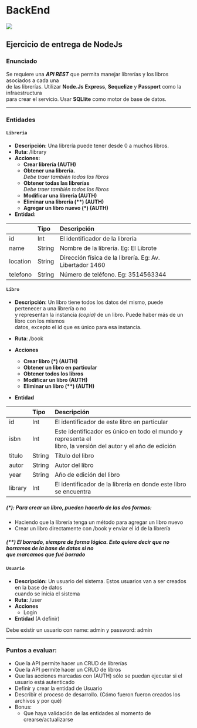 # BackEnd
<p>
   <img src="https://img.shields.io/badge/STATUS-EN%20DESAROLLO-green">
</p>

## Ejercicio de entrega de NodeJs

### Enunciado

Se requiere una ***API REST*** que permita manejar librerías y los libros asociados a cada una <br> de las librerías. Utilizar **Node.Js** **Express**, **Sequelize** y **Passport** como la infraestructura <br> para crear el servicio. Usar **SQLlite** como motor de base de datos.
***
### Entidades
#### `Libreria`
- **Descripción**: Una librería puede tener desde 0 a muchos libros.
- **Ruta**: /library
- **Acciones:**
    + **Crear librería (AUTH)**
    + **Obtener una librería.** <br> *Debe traer también todos los libros*
    + **Obtener todas las librerías** <br> *Debe traer también todos los libros*
    + **Modificar una librería (AUTH)**
    + __Eliminar una librería (**) (AUTH)__
    + __Agregar un libro nuevo (*) (AUTH)__
- **Entidad:** <br>

| <!-- --> | Tipo   | Descripción                                              |
|:---------|:-------|:---------------------------------------------------------|
| id       | Int    | El identificador de la librería                          |
| name     | String | Nombre de la librería. Eg: El Librote                    |
| location | String | Dirección física de la librería. Eg: Av. Libertador 1460 |
| telefono | String | Número de teléfono. Eg: 3514563344                       |

#### `Libro`
- **Descripción**: Un libro tiene todos los datos del mismo, puede pertenecer a una librería o no <br> y representan la instancia *(copia)* de un libro. Puede haber más de un libro con los mismos <br> datos, excepto el id que es único para esa instancia.
- **Ruta**: /book
- **Acciones**
   - __Crear libro (*) (AUTH)__
   - **Obtener un libro en particular**
   - **Obtener todos los libros**
   - **Modificar un libro (AUTH)**
   - __Eliminar un libro (**) (AUTH)__

- **Entidad** <br>

|        | Tipo   | Descripción     |
|:-------|:-------|:----------------|
| id     | Int    | El identificador de este libro en particular|
| isbn   | Int |Este identificador es único en todo el mundo y representa el<br>libro, la versión del autor y el año de edición|
| titulo  | String | Título del libro |
| autor   | String | Autor del libro |
| year    | String | Año de edición del libro                                      |
| library | Int | El identificador de la librería en donde este libro se encuentra |

##### (*): Para crear un libro, pueden hacerlo de las dos formas:
- Haciendo que la librería tenga un método para agregar un libro nuevo
- Crear un libro directamente con /book y enviar el id de la librería

##### (**) El borrado, siempre de forma lógica. Esto quiere decir que no borramos de la base de datos si no <br> que marcamos que fué borrado

#### `Usuario`
- **Descripción:** Un usuario del sistema. Estos usuarios van a ser creados en la base de datos <br> cuando se inicia el sistema
- **Ruta:** /user
- **Acciones**
   - Login
- **Entidad** (A definir)

Debe existir un usuario con name: admin y password: admin
***
### Puntos a evaluar:

- Que la API permite hacer un CRUD de librerías
- Que la API permite hacer un CRUD de libros
- Que las acciones marcadas con (AUTH) sólo se puedan ejecutar si el usuario está autenticado
- Definir y crear la entidad de Usuario
- Describir el proceso de desarrollo. (Cómo fueron fueron creados los archivos y por qué)
- Bonus:
   - Que haya validación de las entidades al momento de crearse/actualizarse

